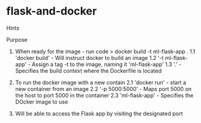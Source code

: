 # flask-and-docker
Hints

Purpose 
1. When ready for the image - run code > docker build -t ml-flask-app . 
    1.1 'docker build' - Will instruct docker to build an image
    1.2 '-t ml-flask-app' - Assign a tag -t to the image, naming it 'ml-flask-app'
    1.3 '.' - Specifies the build context where the Dockerfile is located

2. To run the docker image with a new contain
    2.1 'docker run' - start a new container from an image
    2.2 '-p 5000:5000' - Maps port 5000 on the host to port 5000 in the container
    2.3 'ml-flask-app' - Specifies the DOcker image to use

3. Will be able to access the Flask app by visiting the designated port


